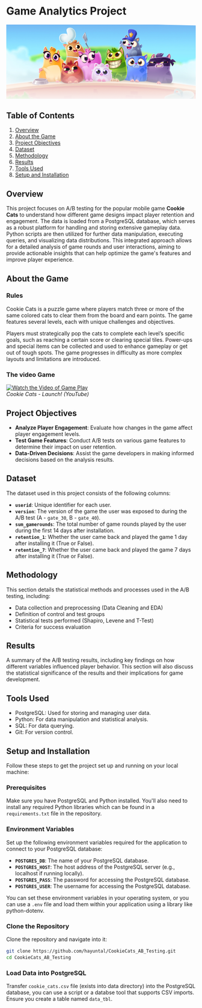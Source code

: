# Game Analytics Project

![Cookie Cats](.img1.png)

## Table of Contents

1. [Overview](#overview)
2. [About the Game](#about-the-game)
3. [Project Objectives](#project-objectives)
4. [Dataset](#dataset)
5. [Methodology](#methodology)
6. [Results](#results)
7. [Tools Used](#tools-used)
8. [Setup and Installation](#setup-and-installation)


## Overview
This project focuses on A/B testing for the popular mobile game **Cookie Cats** to understand how different game designs impact player retention and engagement.
The data is loaded from a PostgreSQL database, which serves as a robust platform for handling and storing extensive gameplay data.
Python scripts are then utilized for further data manipulation, executing queries, and visualizing data distributions.
This integrated approach allows for a detailed analysis of game rounds and user interactions, aiming to provide actionable insights that can help optimize the game's features and improve player experience.


## About the Game 

### Rules
Cookie Cats is a puzzle game where players match three or more of the same colored cats to clear them from the board and earn points. The game features several levels, each with unique challenges and objectives. 

Players must strategically pop the cats to complete each level’s specific goals, such as reaching a certain score or clearing special tiles. Power-ups and special items can be collected and used to enhance gameplay or get out of tough spots. The game progresses in difficulty as more complex layouts and limitations are introduced.


### The video Game
[![Watch the Video of Game Play](https://img.youtube.com/vi/GaP5f0jVTWE/0.jpg)](https://www.youtube.com/watch?v=GaP5f0jVTWE)  
<em>Cookie Cats - Launch! (YouTube)</em>



## Project Objectives

- **Analyze Player Engagement**: Evaluate how changes in the game affect player engagement levels.
- **Test Game Features**: Conduct A/B tests on various game features to determine their impact on user retention.
- **Data-Driven Decisions**: Assist the game developers in making informed decisions based on the analysis results.

## Dataset

The dataset used in this project consists of the following columns:

- **`userid`**: Unique identifier for each user.
- **`version`**: The version of the game the user was exposed to during the A/B test (A - `gate_30`, B - `gate_40`).
- **`sum_gamerounds`**: The total number of game rounds played by the user during the first 14 days after installation.
- **`retention_1`**: Whether the user came back and played the game 1 day after installing it (True or False).
- **`retention_7`**: Whether the user came back and played the game 7 days after installing it (True or False).


## Methodology
This section details the statistical methods and processes used in the A/B testing, including:

- Data collection and preprocessing (Data Cleaning and EDA)
- Definition of control and test groups 
- Statistical tests performed (Shapiro, Levene and T-Test)
- Criteria for success evaluation

## Results
A summary of the A/B testing results, including key findings on how different variables influenced player behavior. This section will also discuss the statistical significance of the results and their implications for game development.

## Tools Used
- PostgreSQL: Used for storing and managing user data.
- Python: For data manipulation and statistical analysis.
- SQL: For data querying.
- Git: For version control.

## Setup and Installation

Follow these steps to get the project set up and running on your local machine:

### Prerequisites
Make sure you have PostgreSQL and Python installed. You'll also need to install any required Python libraries which can be found in a `requirements.txt` file in the repository.

### Environment Variables
Set up the following environment variables required for the application to connect to your PostgreSQL database:
- **`POSTGRES_DB`**: The name of your PostgreSQL database.
- **`POSTGRES_HOST`**: The host address of the PostgreSQL server (e.g., localhost if running locally).
- **`POSTGRES_PASS`**: The password for accessing the PostgreSQL database.
- **`POSTGRES_USER`**: The username for accessing the PostgreSQL database.

You can set these environment variables in your operating system, or you can use a `.env` file and load them within your application using a library like python-dotenv.

### Clone the Repository
Clone the repository and navigate into it:

   ```bash
   git clone https://github.com/hayuntal/CookieCats_AB_Testing.git
   cd CookieCats_AB_Testing
   ```

### Load Data into PostgreSQL
Transfer `cookie_cats.csv` file (exists into data directory) into the PostgreSQL database, you can use a script or a databse tool that supports CSV imports.
Ensure you create a table named `data_tbl`.
